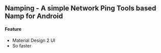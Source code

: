 ## Namping - A simple Network Ping Tools based Namp for Android

#### Feature
+ Material Design 2 UI
+ So faster 